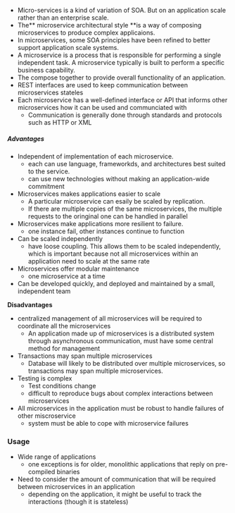 * Micro-services is a kind of variation of SOA. But on an application scale rather than an enterprise scale.
* The** microservice architectural style **is a way of composing microservices to produce complex applicaions. 
* In microservices, some SOA principles have been refined to better support application scale systems.
* A microservice is a process that is responsible for performing a single independent task. A microservice typically is built to perform a specific business capability. 
* The compose together to provide overall functionality of an application.
* REST interfaces are used to keep communication between microservices stateles
* Each microservice has a well-defined interface or API that informs other microservices how it can be used and communciated with
  * Communication is generally done through standards and protocols such as HTTP or XML

##### Advantages

* Independent of implementation of each microservice.
  * each can use language, frameworkds, and architectures best suited to the service. 
  * can use new technologies without making an application-wide commitment
* Microservices makes applications easier to scale
  * A particular microservice can esaily be scaled by replication.
  * If there are multiple copies of the same microservices, the multiple requests to the oringinal one can be handled in parallel
* Microservices make applications more resilient to failure.
  * one instance fail, other instances continue to function
* Can be scaled independently
  * have loose coupling. This allows them to be scaled independently, which is important because not all microservices within an application need to scale at the same rate
* Microservices offer modular maintenance
  * one microservice at a time
* Can be developed quickly, and deployed and maintained by a small, independent team

**Disadvantages**

* centralized management of all microservices will be required to coordinate all the microservices
  * An application made up of microservices is a distributed system through asynchronous communication, must have some central method for management
* Transactions may span multiple microservices
  * Database will likely to be distributed over multiple microservices, so transactions may span multiple microservices. 
* Testing is complex
  * Test conditions change
  * difficult to reproduce bugs about complex interactions between microservices
* All microservices in the application must be robust to handle failures of other miscroservice
  * system must be able to cope with microservice failures

### Usage

* Wide range of applications 
  * one exceptions is for older, monolithic applications that reply on pre-compiled binaries 
* Need to consider the amount of communication that will be required between microservices in an application
  * depending on the application, it might be useful to track the interactions \(though it is stateless\)











